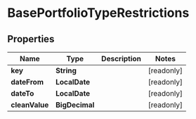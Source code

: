 

# BasePortfolioTypeRestrictions


## Properties

Name | Type | Description | Notes
------------ | ------------- | ------------- | -------------
**key** | **String** |  |  [readonly]
**dateFrom** | **LocalDate** |  |  [readonly]
**dateTo** | **LocalDate** |  |  [readonly]
**cleanValue** | **BigDecimal** |  |  [readonly]



